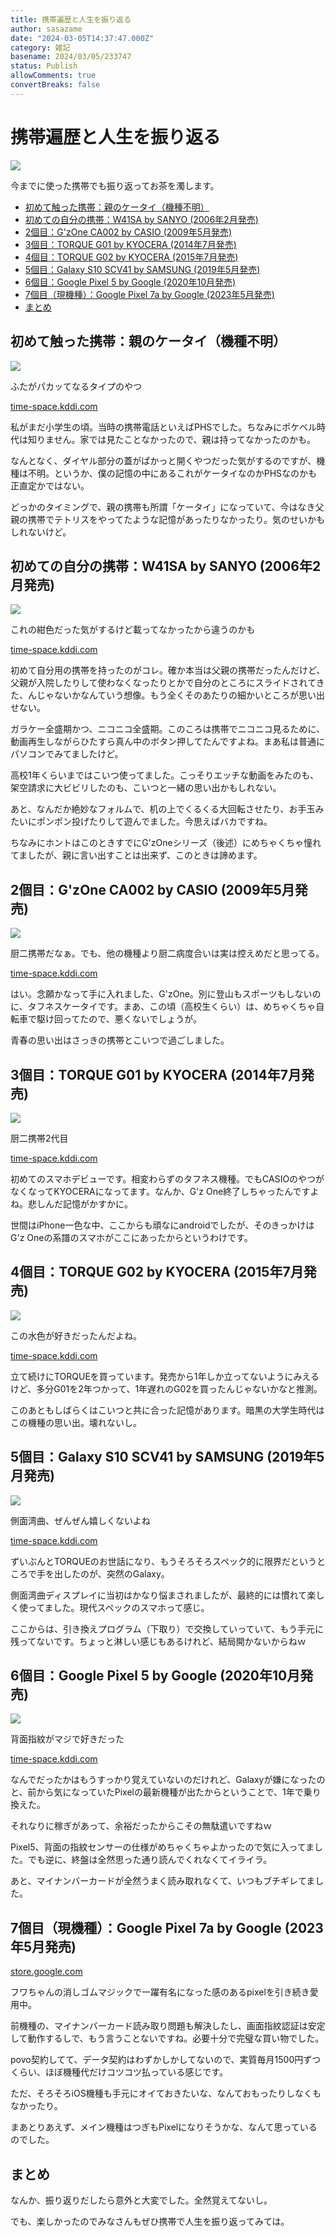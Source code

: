 ```yaml
---
title: 携帯遍歴と人生を振り返る
author: sasazame
date: "2024-03-05T14:37:47.000Z"
category: 雑記
basename: 2024/03/05/233747
status: Publish
allowComments: true
convertBreaks: false
---
```

# 携帯遍歴と人生を振り返る

![](https://cdn-ak.f.st-hatena.com/images/fotolife/s/sasazame/20240207/20240207222959.png)

今までに使った携帯でも振り返ってお茶を濁します。

<!-- Extended Body -->

-   [初めて触った携帯：親のケータイ（機種不明）](#初めて触った携帯親のケータイ機種不明)
-   [初めての自分の携帯：W41SA by SANYO (2006年2月発売)](#初めての自分の携帯W41SA-by-SANYO-2006年2月発売)
-   [2個目：G'zOne CA002 by CASIO (2009年5月発売)](#2個目GzOne-CA002-by-CASIO-2009年5月発売)
-   [3個目：TORQUE G01 by KYOCERA (2014年7月発売)](#3個目TORQUE-G01-by-KYOCERA-2014年7月発売)
-   [4個目：TORQUE G02 by KYOCERA (2015年7月発売)](#4個目TORQUE-G02-by-KYOCERA-2015年7月発売)
-   [5個目：Galaxy S10 SCV41 by SAMSUNG (2019年5月発売)](#5個目Galaxy-S10-SCV41-by-SAMSUNG-2019年5月発売)
-   [6個目：Google Pixel 5 by Google (2020年10月発売)](#6個目Google-Pixel-5-by-Google-2020年10月発売)
-   [7個目（現機種）：Google Pixel 7a by Google (2023年5月発売)](#7個目現機種Google-Pixel-7a-by-Google-2023年5月発売)
-   [まとめ](#まとめ)

## 初めて触った携帯：親のケータイ（機種不明）

![](https://cdn-ak.f.st-hatena.com/images/fotolife/s/sasazame/20240305/20240305234017.png)

ふたがパカッてなるタイプのやつ

[time-space.kddi.com](https://time-space.kddi.com/ketaizukan/1999/9.html)

私がまだ小学生の頃。当時の携帯電話といえばPHSでした。ちなみにポケベル時代は知りません。家では見たことなかったので、親は持ってなかったのかも。

なんとなく、ダイヤル部分の蓋がぱかっと開くやつだった気がするのですが、機種は不明。というか、僕の記憶の中にあるこれがケータイなのかPHSなのかも正直定かではない。

どっかのタイミングで、親の携帯も所謂「ケータイ」になっていて、今はなき父親の携帯でテトリスをやってたような記憶があったりなかったり。気のせいかもしれないけど。

## 初めての自分の携帯：W41SA by SANYO (2006年2月発売)

![](https://cdn-ak.f.st-hatena.com/images/fotolife/s/sasazame/20240305/20240305234050.png)

これの紺色だった気がするけど載ってなかったから違うのかも

[time-space.kddi.com](https://time-space.kddi.com/ketaizukan/2006/27.html)

初めて自分用の携帯を持ったのがコレ。確か本当は父親の携帯だったんだけど、父親が入院したりして使わなくなったりとかで自分のところにスライドされてきた、んじゃないかなんていう想像。もう全くそのあたりの細かいところが思い出せない。

ガラケー全盛期かつ、ニコニコ全盛期。このころは携帯でニコニコ見るために、動画再生しながらひたすら真ん中のボタン押してたんですよね。まあ私は普通にパソコンでみてましたけど。

高校1年くらいまではこいつ使ってました。こっそりエッチな動画をみたのも、架空請求に大ビビリしたのも、こいつと一緒の思い出かもしれない。

あと、なんだか絶妙なフォルムで、机の上でくるくる大回転させたり、お手玉みたいにポンポン投げたりして遊んでました。今思えばバカですね。

ちなみにホントはこのときすでにG'zOneシリーズ（後述）にめちゃくちゃ憧れてましたが、親に言い出すことは出来ず、このときは諦めます。

## 2個目：G'zOne CA002 by CASIO (2009年5月発売)

![](https://cdn-ak.f.st-hatena.com/images/fotolife/s/sasazame/20240305/20240305234129.png)

厨二携帯だなぁ。でも、他の機種より厨二病度合いは実は控えめだと思ってる。

[time-space.kddi.com](https://time-space.kddi.com/ketaizukan/2009/17.html)

はい。念願かなって手に入れました、G'zOne。別に登山もスポーツもしないのに、タフネスケータイです。まあ、この頃（高校生くらい）は、めちゃくちゃ自転車で駆け回ってたので、悪くないでしょうが。

青春の思い出はさっきの携帯とこいつで過ごしました。

## 3個目：TORQUE G01 by KYOCERA (2014年7月発売)

![](https://cdn-ak.f.st-hatena.com/images/fotolife/s/sasazame/20240305/20240305234212.png)

厨二携帯2代目

[time-space.kddi.com](https://time-space.kddi.com/ketaizukan/2014/8.html)

初めてのスマホデビューです。相変わらずのタフネス機種。でもCASIOのやつがなくなってKYOCERAになってます。なんか、G'z One終了しちゃったんですよね。悲しんだ記憶がかすかに。

世間はiPhone一色な中、ここからも頑なにandroidでしたが、そのきっかけはG'z Oneの系譜のスマホがここにあったからというわけです。

## 4個目：TORQUE G02 by KYOCERA (2015年7月発売)

![](https://cdn-ak.f.st-hatena.com/images/fotolife/s/sasazame/20240305/20240305234253.png)

この水色が好きだったんだよね。

[time-space.kddi.com](https://time-space.kddi.com/ketaizukan/2015/6.html)

立て続けにTORQUEを買っています。発売から1年しか立ってないようにみえるけど、多分G01を2年つかって、1年遅れのG02を買ったんじゃないかなと推測。

このあともしばらくはこいつと共に合った記憶があります。暗黒の大学生時代はこの機種の思い出。壊れないし。

## 5個目：Galaxy S10 SCV41 by SAMSUNG (2019年5月発売)

![](https://cdn-ak.f.st-hatena.com/images/fotolife/s/sasazame/20240305/20240305234317.png)

側面湾曲、ぜんぜん嬉しくないよね

[time-space.kddi.com](https://time-space.kddi.com/ketaizukan/2019/5.html)

ずいぶんとTORQUEのお世話になり、もうそろそろスペック的に限界だというところで手を出したのが、突然のGalaxy。

側面湾曲ディスプレイに当初はかなり悩まされましたが、最終的には慣れて楽しく使ってました。現代スペックのスマホって感じ。

ここからは、引き換えプログラム（下取り）で交換していっていて、もう手元に残ってないです。ちょっと淋しい感じもあるけれど、結局開かないからねｗ

## 6個目：Google Pixel 5 by Google (2020年10月発売)

![](https://cdn-ak.f.st-hatena.com/images/fotolife/s/sasazame/20240305/20240305234339.png)

背面指紋がマジで好きだった

[time-space.kddi.com](https://time-space.kddi.com/ketaizukan/2020/16.html)

なんでだったかはもうすっかり覚えていないのだけれど、Galaxyが嫌になったのと、前から気になっていたPixelの最新機種が出たからということで、1年で乗り換えた。

それなりに稼ぎがあって、余裕だったからこその無駄遣いですねｗ

Pixel5、背面の指紋センサーの仕様がめちゃくちゃよかったので気に入ってました。でも逆に、終盤は全然思った通り読んでくれなくてイライラ。

あと、マイナンバーカードが全然うまく読み取れなくて、いつもブチギレてました。

## 7個目（現機種）：Google Pixel 7a by Google (2023年5月発売)

[store.google.com](https://store.google.com/jp/product/pixel_7a?hl=ja)

フワちゃんの消しゴムマジックで一躍有名になった感のあるpixelを引き続き愛用中。

前機種の、マイナンバーカード読み取り問題も解決したし、画面指紋認証は安定して動作するしで、もう言うことないですね。必要十分で完璧な買い物でした。

povo契約してて、データ契約はわずかしかしてないので、実質毎月1500円ずつくらい、ほぼ機種代だけコツコツ払っている感じです。

ただ、そろそろiOS機種も手元にオイておきたいな、なんておもったりしなくもなかったり。

まあとりあえず、メイン機種はつぎもPixelになりそうかな、なんて思っているのでした。

## まとめ

なんか、振り返りだしたら意外と大変でした。全然覚えてないし。

でも、楽しかったのでみなさんもぜひ携帯で人生を振り返ってみては。